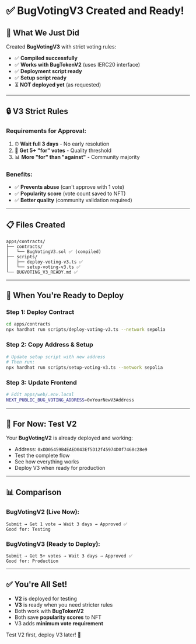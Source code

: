 # ✅ BugVotingV3 Created and Ready!

## 🎉 What We Just Did

Created **BugVotingV3** with strict voting rules:
- ✅ **Compiled successfully**
- ✅ **Works with BugTokenV2** (uses IERC20 interface)
- ✅ **Deployment script ready**
- ✅ **Setup script ready**
- ⏳ **NOT deployed yet** (as requested)

---

## 🔒 V3 Strict Rules

### Requirements for Approval:
1. ⏰ **Wait full 3 days** - No early resolution
2. 🎯 **Get 5+ "for" votes** - Quality threshold
3. 📊 **More "for" than "against"** - Community majority

### Benefits:
- ✅ **Prevents abuse** (can't approve with 1 vote)
- ✅ **Popularity score** (vote count saved to NFT)
- ✅ **Better quality** (community validation required)

---

## 📋 Files Created

```
apps/contracts/
├── contracts/
│   └── BugVotingV3.sol ✅ (compiled)
├── scripts/
│   ├── deploy-voting-v3.ts ✅
│   └── setup-voting-v3.ts ✅
└── BUGVOTING_V3_READY.md ✅
```

---

## 🚀 When You're Ready to Deploy

### Step 1: Deploy Contract
```bash
cd apps/contracts
npx hardhat run scripts/deploy-voting-v3.ts --network sepolia
```

### Step 2: Copy Address & Setup
```bash
# Update setup script with new address
# Then run:
npx hardhat run scripts/setup-voting-v3.ts --network sepolia
```

### Step 3: Update Frontend
```bash
# Edit apps/web/.env.local
NEXT_PUBLIC_BUG_VOTING_ADDRESS=0xYourNewV3Address
```

---

## 🧪 For Now: Test V2

Your **BugVotingV2** is already deployed and working:
- Address: `0xDD05459B4EAED043Ef5D12f45974D0f7468c28e9`
- Test the complete flow
- See how everything works
- Deploy V3 when ready for production

---

## 📊 Comparison

### BugVotingV2 (Live Now):
```
Submit → Get 1 vote → Wait 3 days → Approved ✅
Good for: Testing
```

### BugVotingV3 (Ready to Deploy):
```
Submit → Get 5+ votes → Wait 3 days → Approved ✅
Good for: Production
```

---

## ✅ You're All Set!

- **V2** is deployed for testing
- **V3** is ready when you need stricter rules
- Both work with **BugTokenV2**
- Both save **popularity scores** to NFT
- V3 adds **minimum vote requirement**

Test V2 first, deploy V3 later! 🎯
